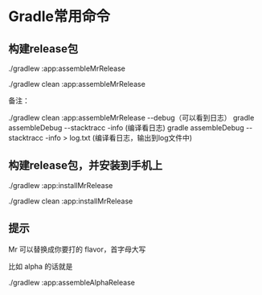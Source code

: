 # Gradle常用命令
## 构建release包
./gradlew :app:assembleMrRelease 

./gradlew clean :app:assembleMrRelease

备注：

./gradlew clean :app:assembleMrRelease --debug（可以看到日志）
gradle assembleDebug --stacktracc -info (编译看日志)
gradle assembleDebug --stacktracc -info > log.txt  (编译看日志，输出到log文件中)

## 构建release包，并安装到手机上
./gradlew :app:installMrRelease

./gradlew clean :app:installMrRelease

## 提示
Mr 可以替换成你要打的 flavor，首字母大写

比如 alpha 的话就是

 ./gradlew :app:assembleAlphaRelease